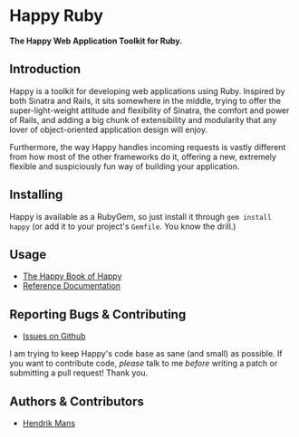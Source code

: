 # Happy Ruby

**The Happy Web Application Toolkit for Ruby.**

## Introduction

Happy is a toolkit for developing web applications using Ruby. Inspired by both Sinatra and Rails, it sits somewhere in the middle, trying to offer the super-light-weight attitude and flexibility of Sinatra, the comfort and power of Rails, and adding a big chunk of extensibility and modularity that any lover of object-oriented application design will enjoy.

Furthermore, the way Happy handles incoming requests is vastly different from how most of the other frameworks do it, offering a new, extremely flexible and suspiciously fun way of building your application.

## Installing

Happy is available as a RubyGem, so just install it through `gem install happy` (or add it to your project's `Gemfile`. You know the drill.)

## Usage

* [The Happy Book of Happy](http://rdoc.info/github/hmans/happy/master/file/TUTORIAL.md)
* [Reference Documentation](http://rdoc.info/github/hmans/happy/master/)

## Reporting Bugs & Contributing

* [Issues on Github](https://github.com/hmans/happy/issues)

I am trying to keep Happy's code base as sane (and small) as possible. If you
want to contribute code, _please_ talk to me _before_ writing a patch or submitting
a pull request! Thank you.

## Authors & Contributors

* [Hendrik Mans](mailto:hendrik@mans.de)
